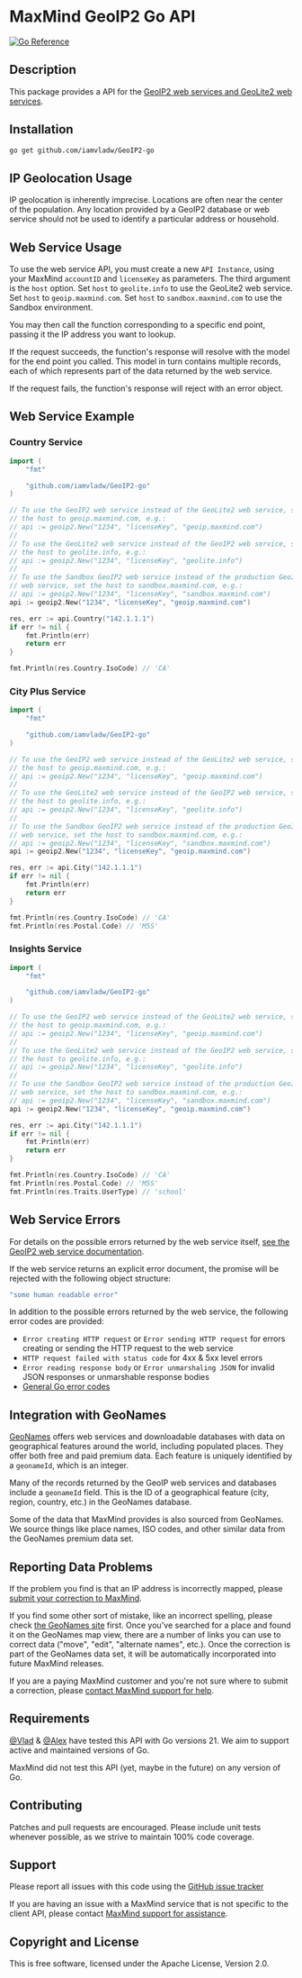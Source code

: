 # MaxMind GeoIP2 Go API

[![Go Reference](https://pkg.go.dev/badge/github.com/iamvladw/GeoIP2-go.svg)](https://pkg.go.dev/github.com/iamvladw/GeoIP2-go)

## Description

This package provides a API for the [GeoIP2 web services and GeoLite2 web
services](https://dev.maxmind.com/geoip/docs/web-services?lang=en).


## Installation

```sh
go get github.com/iamvladw/GeoIP2-go
```

## IP Geolocation Usage

IP geolocation is inherently imprecise. Locations are often near the center of
the population. Any location provided by a GeoIP2 database or web service
should not be used to identify a particular address or household.

## Web Service Usage

To use the web service API, you must create a new `API Instance`, using
your MaxMind `accountID` and `licenseKey` as parameters. The third argument is
the `host` option. Set `host` to `geolite.info`
to use the GeoLite2 web service. Set `host` to `geoip.maxmind.com`. Set `host` to
`sandbox.maxmind.com` to use the Sandbox environment.

You may then call the function corresponding to a specific end point, passing it
the IP address you want to lookup.

If the request succeeds, the function's response will resolve with the model
for the end point you called. This model in turn contains multiple
records, each of which represents part of the data returned by the web service.

If the request fails, the function's response will reject with an error object.

## Web Service Example

### Country Service

```go
import (
    "fmt"

    "github.com/iamvladw/GeoIP2-go"
)

// To use the GeoIP2 web service instead of the GeoLite2 web service, set
// the host to geoip.maxmind.com, e.g.:
// api := geoip2.New("1234", "licenseKey", "geoip.maxmind.com")
//
// To use the GeoLite2 web service instead of the GeoIP2 web service, set
// the host to geolite.info, e.g.:
// api := geoip2.New("1234", "licenseKey", "geolite.info")
//
// To use the Sandbox GeoIP2 web service instead of the production GeoIP2
// web service, set the host to sandbox.maxmind.com, e.g.:
// api := geoip2.New("1234", "licenseKey", "sandbox.maxmind.com")
api := geoip2.New("1234", "licenseKey", "geoip.maxmind.com")

res, err := api.Country("142.1.1.1")
if err != nil {
	fmt.Println(err)
	return err
}

fmt.Println(res.Country.IsoCode) // 'CA'
```

### City Plus Service

```go
import (
    "fmt"

    "github.com/iamvladw/GeoIP2-go"
)

// To use the GeoIP2 web service instead of the GeoLite2 web service, set
// the host to geoip.maxmind.com, e.g.:
// api := geoip2.New("1234", "licenseKey", "geoip.maxmind.com")
//
// To use the GeoLite2 web service instead of the GeoIP2 web service, set
// the host to geolite.info, e.g.:
// api := geoip2.New("1234", "licenseKey", "geolite.info")
//
// To use the Sandbox GeoIP2 web service instead of the production GeoIP2
// web service, set the host to sandbox.maxmind.com, e.g.:
// api := geoip2.New("1234", "licenseKey", "sandbox.maxmind.com")
api := geoip2.New("1234", "licenseKey", "geoip.maxmind.com")

res, err := api.City("142.1.1.1")
if err != nil {
	fmt.Println(err)
	return err
}

fmt.Println(res.Country.IsoCode) // 'CA'
fmt.Println(res.Postal.Code) // 'M5S'
```

### Insights Service

```go
import (
    "fmt"

    "github.com/iamvladw/GeoIP2-go"
)

// To use the GeoIP2 web service instead of the GeoLite2 web service, set
// the host to geoip.maxmind.com, e.g.:
// api := geoip2.New("1234", "licenseKey", "geoip.maxmind.com")
//
// To use the GeoLite2 web service instead of the GeoIP2 web service, set
// the host to geolite.info, e.g.:
// api := geoip2.New("1234", "licenseKey", "geolite.info")
//
// To use the Sandbox GeoIP2 web service instead of the production GeoIP2
// web service, set the host to sandbox.maxmind.com, e.g.:
// api := geoip2.New("1234", "licenseKey", "sandbox.maxmind.com")
api := geoip2.New("1234", "licenseKey", "geoip.maxmind.com")

res, err := api.City("142.1.1.1")
if err != nil {
	fmt.Println(err)
	return err
}

fmt.Println(res.Country.IsoCode) // 'CA'
fmt.Println(res.Postal.Code) // 'M5S'
fmt.Println(res.Traits.UserType) // 'school'
```

## Web Service Errors

For details on the possible errors returned by the web service itself, [see
the GeoIP2 web service documentation](https://dev.maxmind.com/geoip2/geoip/web-services).

If the web service returns an explicit error document, the promise will be rejected
with the following object structure:

```go
"some human readable error"
```

In addition to the possible errors returned by the web service, the following error
codes are provided:

* `Error creating HTTP request` or `Error sending HTTP request` for errors creating or sending the HTTP request to the web service
* `HTTP request failed with status code` for 4xx & 5xx level errors
* `Error reading response body` or `Error unmarshaling JSON` for invalid JSON responses or unmarshable response bodies
* [General Go error codes](https://go.dev/blog/error-handling-and-go)

## Integration with GeoNames

[GeoNames](https://www.geonames.org/) offers web services and downloadable
databases with data on geographical features around the world, including
populated places. They offer both free and paid premium data. Each feature
is uniquely identified by a `geonameId`, which is an integer.

Many of the records returned by the GeoIP web services and databases include a
`geonameId` field. This is the ID of a geographical feature (city, region,
country, etc.) in the GeoNames database.

Some of the data that MaxMind provides is also sourced from GeoNames. We source
things like place names, ISO codes, and other similar data from the GeoNames
premium data set.

## Reporting Data Problems

If the problem you find is that an IP address is incorrectly mapped, please
[submit your correction to MaxMind](https://www.maxmind.com/en/geoip-data-correction-request).

If you find some other sort of mistake, like an incorrect spelling,
please check [the GeoNames site](https://www.geonames.org/) first. Once
you've searched for a place and found it on the GeoNames map view, there
are a number of links you can use to correct data ("move", "edit",
"alternate names", etc.). Once the correction is part of the GeoNames
data set, it will be automatically incorporated into future MaxMind
releases.

If you are a paying MaxMind customer and you're not sure where to submit a
correction, please [contact MaxMind support for help](https://support.maxmind.com/hc/en-us/requests/new).

## Requirements

[@Vlad](https://github.com/iamvladw) & [@Alex](https://github.com/Alexandru200509) have tested this API with Go versions 21. We aim to support
active and maintained versions of Go.

MaxMind did not test this API (yet, maybe in the future) on any version of Go.

## Contributing

Patches and pull requests are encouraged. Please include unit tests
whenever possible, as we strive to maintain 100% code coverage.

## Support

Please report all issues with this code using the [GitHub issue
tracker](https://github.com/iamvladw/GeoIP2-go/issues)

If you are having an issue with a MaxMind service that is not specific to the
client API, please contact [MaxMind support for assistance](https://support.maxmind.com/hc/en-us/requests/new).

## Copyright and License

This is free software, licensed under the Apache License, Version 2.0.